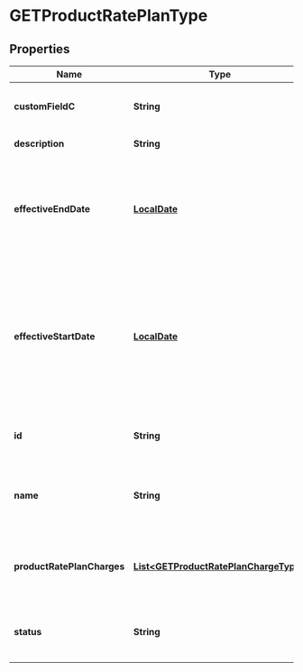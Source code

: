 
# GETProductRatePlanType

## Properties
Name | Type | Description | Notes
------------ | ------------- | ------------- | -------------
**customFieldC** | **String** | Any custom fields defined for this object.  |  [optional]
**description** | **String** | Rate plan description.  |  [optional]
**effectiveEndDate** | [**LocalDate**](LocalDate.md) | Final date the rate plan is active, as &#x60;yyyy-mm-dd&#x60;. After this date, the rate plan status is &#x60;Expired&#x60;.  |  [optional]
**effectiveStartDate** | [**LocalDate**](LocalDate.md) | First date the rate plan is active (i.e., available to be subscribed to), as &#x60;yyyy-mm-dd&#x60;.  Before this date, the status is &#x60;NotStarted&#x60;.  |  [optional]
**id** | **String** | Unique product rate-plan charge ID.  |  [optional]
**name** | **String** | Name of the product rate-plan charge. (Not required to be unique.)  |  [optional]
**productRatePlanCharges** | [**List&lt;GETProductRatePlanChargeType&gt;**](GETProductRatePlanChargeType.md) | Field attributes describing the product rate plan charges:  |  [optional]
**status** | **String** | Possible vales are: &#x60;Active&#x60;, &#x60;Expired&#x60;, &#x60;NotStarted&#x60;.  |  [optional]



